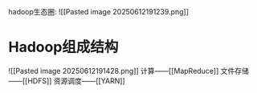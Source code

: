 hadoop生态圈:
![[Pasted image 20250612191239.png]]
# Hadoop组成结构
![[Pasted image 20250612191428.png]]
计算——[[MapReduce]]
文件存储——[[HDFS]]
资源调度——[[YARN]]

